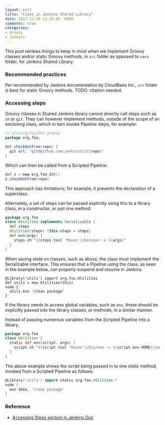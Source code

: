 ```yaml
---
layout: post
title: "Class in Jenkins Shared Library"
date: 2017-12-26 11:18:09 -0800
comments: true
categories: 
- Groovy
- Jenkins
---
```


This post reviews things to keep in mind when we implement Groovy classes and/or static Groovy methods, in `src` folder as opposed to `vars` folder, for Jenkins Shared Library.

<!--more-->

### Recommended practices

Per recommended by Jenkins documentation by CloudBees Inc., `src` folder is best for static Groovy methods.
TODO: citation needed.

### Accessing steps

Groovy classes in Shared Jenkins library cannot directly call steps such as `sh` or `git`. 
They can however implement methods, outside of the scope of an enclosing class, which in turn invoke Pipeline steps, for example:

``` groovy
// src/org/foo/Zot.groovy
package org.foo;

def checkOutFrom(repo) {
  git url: "git@github.com:jenkinsci/${repo}"
}
```

Which can then be called from a Scripted Pipeline:

``` groovy
def z = new org.foo.Zot()
z.checkOutFrom(repo)
```

This approach has limitations; for example, it prevents the declaration of a superclass.

Alternately, a set of steps can be passed explicitly using this to a library class, in a constructor, or just one method:

``` groovy
package org.foo
class Utilities implements Serializable {
  def steps
  Utilities(steps) {this.steps = steps}
  def mvn(args) {
    steps.sh "${steps.tool 'Maven'}/bin/mvn -o ${args}"
  }
}
```

When saving state on classes, such as above, the class must implement the Serializable interface. 
This ensures that a Pipeline using the class, as seen in the example below, can properly suspend and resume in Jenkins.

```
@Library('utils') import org.foo.Utilities
def utils = new Utilities(this)
node {
  utils.mvn 'clean package'
}
```

If the library needs to access global variables, such as `env`, those should be explicitly passed into the library classes, or methods, in a similar manner.

Instead of passing numerous variables from the Scripted Pipeline into a library,

``` groovy
package org.foo
class Utilities {
  static def mvn(script, args) {
    script.sh "${script.tool 'Maven'}/bin/mvn -s ${script.env.HOME}/jenkins.xml -o ${args}"
  }
}
```

The above example shows the script being passed in to one static method, invoked from a Scripted Pipeline as follows:

``` groovy
@Library('utils') import static org.foo.Utilities.*
node {
  mvn this, 'clean package'
}
```

### Reference

* [Accessing Steps section in Jenkins Doc](https://jenkins.io/doc/book/pipeline/shared-libraries/)
